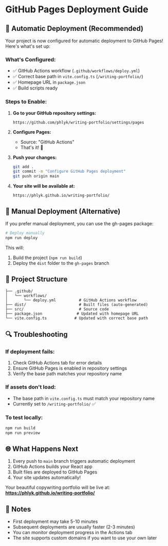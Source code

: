 # GitHub Pages Deployment Guide

## 🚀 Automatic Deployment (Recommended)

Your project is now configured for automatic deployment to GitHub Pages! Here's what's set up:

### What's Configured:
- ✅ GitHub Actions workflow (`.github/workflows/deploy.yml`)
- ✅ Correct base path in `vite.config.ts` (`/writing-portfolio/`)
- ✅ Homepage URL in `package.json`
- ✅ Build scripts ready

### Steps to Enable:

1. **Go to your GitHub repository settings:**
   ```
   https://github.com/phlyk/writing-portfolio/settings/pages
   ```

2. **Configure Pages:**
   - Source: "GitHub Actions"
   - That's it! 🎉

3. **Push your changes:**
   ```bash
   git add .
   git commit -m "Configure GitHub Pages deployment"
   git push origin main
   ```

4. **Your site will be available at:**
   ```
   https://phlyk.github.io/writing-portfolio/
   ```

## 🔧 Manual Deployment (Alternative)

If you prefer manual deployment, you can use the gh-pages package:

```bash
# Deploy manually
npm run deploy
```

This will:
1. Build the project (`npm run build`)
2. Deploy the `dist` folder to the `gh-pages` branch

## 📁 Project Structure

```
├── .github/
│   └── workflows/
│       └── deploy.yml          # GitHub Actions workflow
├── dist/                       # Built files (auto-generated)
├── src/                        # Source code
├── package.json               # Updated with homepage URL
└── vite.config.ts            # Updated with correct base path
```

## 🔍 Troubleshooting

### If deployment fails:
1. Check GitHub Actions tab for error details
2. Ensure GitHub Pages is enabled in repository settings
3. Verify the base path matches your repository name

### If assets don't load:
- The base path in `vite.config.ts` must match your repository name
- Currently set to `/writing-portfolio/` ✅

### To test locally:
```bash
npm run build
npm run preview
```

## 🌐 What Happens Next

1. Every push to `main` branch triggers automatic deployment
2. GitHub Actions builds your React app
3. Built files are deployed to GitHub Pages
4. Your site updates automatically! 

Your beautiful copywriting portfolio will be live at:
**https://phlyk.github.io/writing-portfolio/**

## 📝 Notes

- First deployment may take 5-10 minutes
- Subsequent deployments are usually faster (2-3 minutes)
- You can monitor deployment progress in the Actions tab
- The site supports custom domains if you want to use your own later
